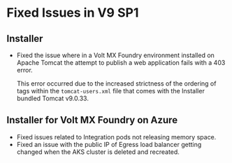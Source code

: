                            

Fixed Issues in V9 SP1
======================

Installer
---------

*   Fixed the issue where in a Volt MX Foundry environment installed on Apache Tomcat the attempt to publish a web application fails with a 403 error.
    
    This error occurred due to the increased strictness of the ordering of tags within the `tomcat-users.xml` file that comes with the Installer bundled Tomcat v9.0.33.
    

Installer for Volt MX Foundry on Azure
-------------------------------------

*   Fixed issues related to Integration pods not releasing memory space.
*   Fixed an issue with the public IP of Egress load balancer getting changed when the AKS cluster is deleted and recreated.
